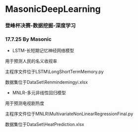 # MasonicDeepLearning
### 登峰杯决赛-数据挖掘-深度学习
### 17.7.25 By Masonic

- LSTM-长短期记忆神经网络模型

用于预测人民的名义收视率

主程序文件位于LSTM\LongShortTermMemory.py

数据集位于DataSet\Renmindemingyi.xlsx


- MNLR-多元非线性回归模型

用于预测电视剧热度

主程序文件位于MNLR\MultivariateNonLinearRegressionFinal.py

数据集位于DataSet\HeatPrediction.xlsx


